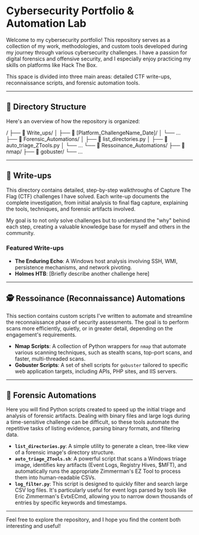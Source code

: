 # Cybersecurity Portfolio & Automation Lab

Welcome to my cybersecurity portfolio! This repository serves as a collection of my work, methodologies, and custom tools developed during my journey through various cybersecurity challenges. I have a passion for digital forensics and offensive security, and I especially enjoy practicing my skills on platforms like Hack The Box.

This space is divided into three main areas: detailed CTF write-ups, reconnaissance scripts, and forensic automation tools.

---

## 📂 Directory Structure

Here's an overview of how the repository is organized:

/
├── 📁 Write_ups/
│   ├── 📁 [Platform_ChallengeName_Date]/
│   └── ...
├── 📁 Forensic_Automations/
│   ├── 📄 list_directories.py
│   ├── 📄 auto_triage_ZTools.py
│   └── ...
└── 📁 Ressoinance_Automations/
├── 📁 nmap/
├── 📁 gobuster/
└── ...


---

## 📝 Write-ups

This directory contains detailed, step-by-step walkthroughs of Capture The Flag (CTF) challenges I have solved. Each write-up documents the complete investigation, from initial analysis to final flag capture, explaining the tools, techniques, and forensic artifacts involved.

My goal is to not only solve challenges but to understand the "why" behind each step, creating a valuable knowledge base for myself and others in the community.

### Featured Write-ups
* **The Enduring Echo**: A Windows host analysis involving SSH, WMI, persistence mechanisms, and network pivoting.
* **Holmes HTB**: [Briefly describe another challenge here]

---

## 🕵️ Ressoinance (Reconnaissance) Automations

This section contains custom scripts I've written to automate and streamline the reconnaissance phase of security assessments. The goal is to perform scans more efficiently, quietly, or in greater detail, depending on the engagement's requirements.

* **Nmap Scripts**: A collection of Python wrappers for `nmap` that automate various scanning techniques, such as stealth scans, top-port scans, and faster, multi-threaded scans.
* **Gobuster Scripts**: A set of shell scripts for `gobuster` tailored to specific web application targets, including APIs, PHP sites, and IIS servers.

---

## 🔬 Forensic Automations

Here you will find Python scripts created to speed up the initial triage and analysis of forensic artifacts. Dealing with binary files and large logs during a time-sensitive challenge can be difficult, so these tools automate the repetitive tasks of listing evidence, parsing binary formats, and filtering data.

* **`list_directories.py`**: A simple utility to generate a clean, tree-like view of a forensic image's directory structure.
* **`auto_triage_ZTools.sh`**: A powerful script that scans a Windows triage image, identifies key artifacts (Event Logs, Registry Hives, $MFT), and automatically runs the appropriate Zimmerman's EZ Tool to process them into human-readable CSVs.
* **`log_filter.py`**:
This script is designed to quickly filter and search large CSV log files. It's particularly useful for event logs parsed by tools like Eric Zimmerman's EvtxECmd, allowing you to narrow down thousands of entries by specific keywords and timestamps.


---

Feel free to explore the repository, and I hope you find the content both interesting and useful!